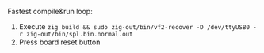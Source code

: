 Fastest compile&run loop:
1. Execute `zig build && sudo zig-out/bin/vf2-recover -D /dev/ttyUSB0 -r zig-out/bin/spl.bin.normal.out`
2. Press board reset button